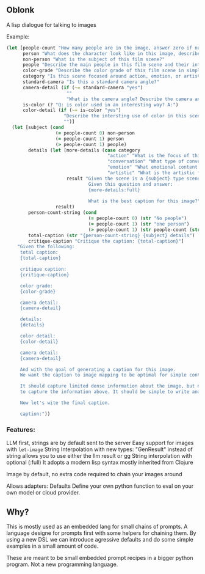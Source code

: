 ## Oblonk

A lisp dialogue for talking to images

Example:

```clojure
(let [people-count "How many people are in the image, answer zero if none?"
      person "What does the character look like in this image, describe their gender, expression, pose, position(left,right,center), hair color, clothing, and any key artistic details, Character Description:"
      non-person "What is the subject of this film scene?"
      people "Describe the main people in this film scene and their interaction, Description:"
      color-grade "Describe the color grade of this film scene in simple words, Description:"
      category "Is this scene focused around action, emotion, or artistic?, Choose One: "
      standard-camera "Is this a standard camera angle?"
      camera-detail (if (~= standard-camera "yes")
                      ""
                      "What is the camera angle? Describe the camera angle in simple words, Description:")
      is-color (? "Q: is color used in an interesting way? A:")
      color-detail (if (~= is-color "yes")
                     "Describe the intersting use of color in this scene, Description:"
                     "")]
  (let [subject (cond
                  (= people-count 0) non-person
                  (= people-count 1) person
                  (> people-count 1) people)
        details (let [more-details (case category
                                     "action" "What is the focus of this action scene?"
                                     "conversation" "What type of conversation is this?"
                                     "emotion" "What emotional content does the scene convey?"
                                     "artistic" "What is the artistic focus of the scene?")
                      result "Given the scene is a {subject} type scene
                              Given this question and answer:
                              {more-details:full}
                              
                              What is the best caption for this image?"]
                  result)
        person-count-string (cond
                              (= people-count 0) (str "No people")
                              (= people-count 1) (str "one person")
                              (> people-count 1) (str people-count (str " people")))
        total-caption (str "{person-count-string} {subject} details")
        critique-caption "Critique the caption: {total-caption}"]
    "Given the following:
     total caption:
     {total-caption}

     critique caption:
     {critique-caption}

     color grade:
     {color-grade}

     camera detail:
     {camera-detail}

     details:
     {details}

     color detail:
     {color-detail}

     camera detail:
     {camera-detail}

     And with the goal of generating a caption for this image.
     We want the caption to image mapping to be optimal for simple control.

     It should capture limited dense information about the image, but not required the user to write length descriptions
     to capture the information above. It should be simple to write and easy to understand.

     Now let's wite the final caption.

     caption:"))
```



### Features:
LLM first, strings are by default sent to the server
Easy support for images with `let-image`
String Interpolation with new types:
	"GenResult" instead of string allows you to use either the llm result or gg
String interpolation with optional (:full)
It adopts a modern lisp syntax mostly inherited from Clojure

Image by default, no extra code required to chain your images around

Allows adapters:
Defaults 
Define your own python function to eval on your own model or cloud provider.


## Why?


This is mostly used as an embedded lang for small chains of prompts. A language designe for prompts first
with some helpers for chaining them. By using a new DSL we can introduce agressive defaults and do some simple
examples in a small amount of code.

These are meant to be small embedded prompt recipes in a bigger python program. Not a new programming language.

